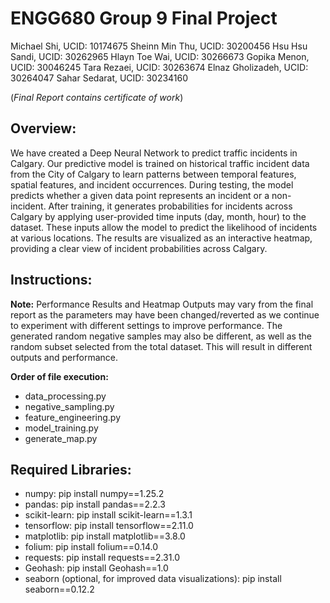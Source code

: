 # ENGG680 Group 9 Final Project
Michael Shi,        UCID: 10174675
Sheinn Min Thu,     UCID: 30200456
Hsu Hsu Sandi,      UCID: 30262965
Hlayn Toe Wai,      UCID: 30266673
Gopika Menon,       UCID: 30046245
Tara Rezaei,        UCID: 30263674
Elnaz Gholizadeh,   UCID: 30264047
Sahar Sedarat,      UCID: 30234160

(*Final Report contains certificate of work*)

## Overview:
We have created a Deep Neural Network to predict traffic incidents in Calgary.
Our predictive model is trained on historical traffic incident data from the City of Calgary to learn patterns between temporal features, spatial features, and incident occurrences. During testing, the model predicts whether a given data point represents an incident or a non-incident. After training, it generates probabilities for incidents across Calgary by applying user-provided time inputs (day, month, hour) to the dataset. These inputs allow the model to predict the likelihood of incidents at various locations. The results are visualized as an interactive heatmap, providing a clear view of incident probabilities across Calgary.

## Instructions:
**Note:** Performance Results and Heatmap Outputs may vary from the final report as the parameters may have been changed/reverted as we continue to experiment with different settings to improve performance. The generated random negative samples may also be different, as well as the random subset selected from the total dataset. This will result in different outputs and performance. 

**Order of file execution:**
- data_processing.py
- negative_sampling.py
- feature_engineering.py
- model_training.py
- generate_map.py

## Required Libraries:
- numpy: pip install numpy==1.25.2
- pandas: pip install pandas==2.2.3
- scikit-learn: pip install scikit-learn==1.3.1
- tensorflow: pip install tensorflow==2.11.0
- matplotlib: pip install matplotlib==3.8.0
- folium: pip install folium==0.14.0
- requests: pip install requests==2.31.0
- Geohash: pip install Geohash==1.0
- seaborn (optional, for improved data visualizations): pip install seaborn==0.12.2